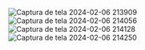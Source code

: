 
![Captura de tela 2024-02-06 213909](https://github.com/jairohneto/frontend-spacex/assets/101524174/150552da-95bd-4d1d-9e90-8095e1c0a28b)
![Captura de tela 2024-02-06 214056](https://github.com/jairohneto/frontend-spacex/assets/101524174/f32e5dc7-9d72-4f30-b220-797747b84763)
![Captura de tela 2024-02-06 214128](https://github.com/jairohneto/frontend-spacex/assets/101524174/e6a52ced-4014-4ab6-ae17-6e5c0520f9c0)
![Captura de tela 2024-02-06 214250](https://github.com/jairohneto/frontend-spacex/assets/101524174/3910b1fe-e40e-44c0-9488-781efdffc7c6)
